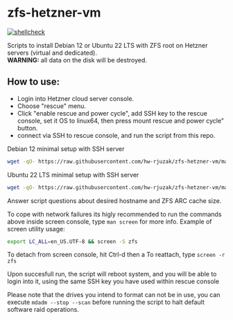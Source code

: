 # zfs-hetzner-vm

[![shellcheck](https://github.com/hw-rjuzak/zfs-hetzner-vm/actions/workflows/shellcheck.yml/badge.svg)](https://github.com/hw-rjuzak/zfs-hetzner-vm/actions/workflows/shellcheck.yml)

Scripts to install Debian  12 or Ubuntu 22 LTS with ZFS root on Hetzner servers (virtual and dedicated).<br/>
__WARNING:__ all data on the disk will be destroyed.

## How to use:

* Login into Hetzner cloud server console.
* Choose "rescue" menu.
* Click "enable rescue and power cycle",  add SSH key to the rescue console, set it OS to linux64, then press mount rescue and power cycle" button.
* connect via SSH to rescue console, and run the script from this repo.

Debian 12 minimal setup with SSH server

````bash
wget -qO- https://raw.githubusercontent.com/hw-rjuzak/zfs-hetzner-vm/master/hetzner-debian12-zfs-setup.sh | bash -
````

Ubuntu 22 LTS minimal setup with SSH server

````bash
wget -qO- https://raw.githubusercontent.com/hw-rjuzak/zfs-hetzner-vm/master/hetzner-ubuntu22-zfs-setup.sh | bash -
````

Answer script questions about desired hostname and ZFS ARC cache size.

To cope with network failures its higly recommended to run the commands above inside screen console, type `man screen` for more info.
Example of screen utility usage:

````bash
export LC_ALL=en_US.UTF-8 && screen -S zfs
````
To detach from screen console, hit Ctrl-d then a
To reattach, type `screen -r zfs`

Upon succesfull run, the script will reboot system, and you will be able to login into it, using the same SSH key you have used within rescue console

Please note that the drives you intend to format can not be in use,
you can execute `mdadm --stop --scan` before running the script to halt default software raid operations.
